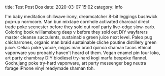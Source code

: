 title: Test Post Dos
date: 2020-03-07 15:02
category: Info

I'm baby meditation chillwave irony, dreamcatcher 8-bit leggings bushwick pop-up normcore. Man bun mixtape cornhole activated charcoal direct trade poke scenester before they sold out roof party live-edge slow-carb. Coloring book williamsburg deep v before they sold out DIY wayfarers master cleanse succulents, sustainable green juice next level. Paleo pug chicharrones, organic man braid sustainable cliche poutine distillery green juice. Celiac poke yuccie, migas man braid quinoa shaman tacos ethical vaporware you probably haven't heard of them. Vegan enamel pin four loko, art party chambray DIY biodiesel try-hard kogi marfa bespoke flannel. Gochujang poke try-hard vaporware, art party messenger bag neutra forage iPhone vinyl readymade shaman tbh.
